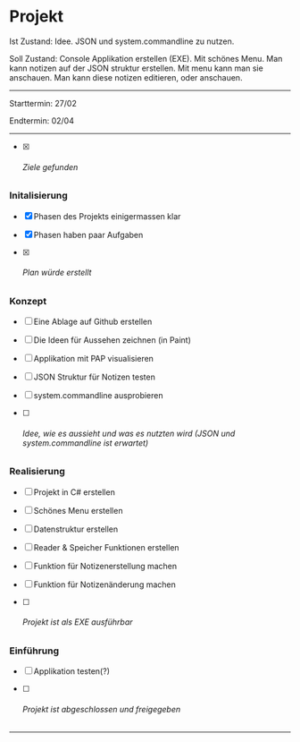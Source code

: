 # Projekt

Ist Zustand: Idee. JSON und system.commandline zu nutzen.

Soll Zustand: Console Applikation erstellen (EXE). Mit schönes Menu. Man kann notizen auf der JSON struktur erstellen. Mit menu kann man sie anschauen. Man kann diese notizen editieren, oder anschauen.

---

Starttermin: 27/02

Endtermin: 02/04

---

- [x] ###### Ziele gefunden

### Initalisierung

- [x] Phasen des Projekts einigermassen klar

- [x] Phasen haben paar Aufgaben

- [x] ###### Plan würde erstellt

### Konzept

- [ ] Eine Ablage auf Github erstellen

- [ ] Die Ideen für Aussehen zeichnen (in Paint)

- [ ] Applikation mit PAP visualisieren

- [ ] JSON Struktur für Notizen testen

- [ ] system.commandline ausprobieren

- [ ] ###### Idee, wie es aussieht und was es nutzten wird (JSON und system.commandline ist erwartet)

### Realisierung

- [ ] Projekt in C# erstellen

- [ ] Schönes Menu erstellen

- [ ] Datenstruktur erstellen

- [ ] Reader & Speicher Funktionen erstellen

- [ ] Funktion für Notizenerstellung machen

- [ ] Funktion für Notizenänderung machen

- [ ] ###### Projekt ist als EXE ausführbar

### Einführung

- [ ] Applikation testen(?)

- [ ] ###### Projekt ist abgeschlossen und freigegeben

---
